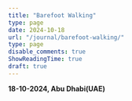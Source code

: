 ```yaml
---
title: "Barefoot Walking"
type: page
date: 2024-10-18
url: "/journal/barefoot-walking/"
type: page
disable_comments: true
ShowReadingTime: true
draft: true
---
```

**18-10-2024, Abu Dhabi(UAE)**



